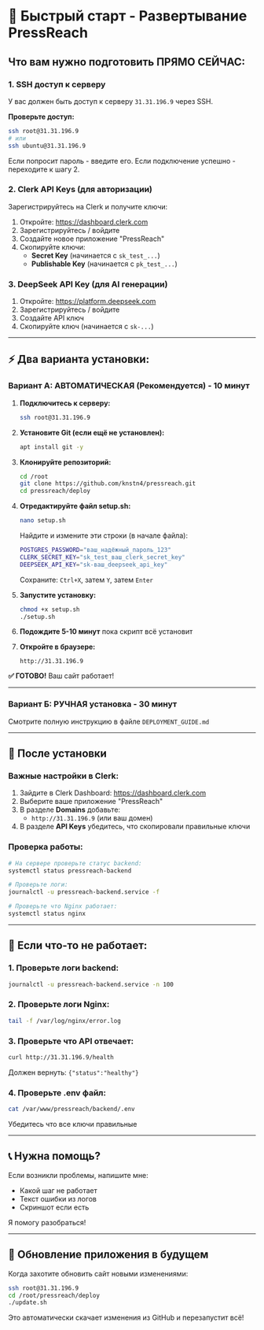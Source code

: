 # 🚀 Быстрый старт - Развертывание PressReach

## Что вам нужно подготовить ПРЯМО СЕЙЧАС:

### 1. SSH доступ к серверу
У вас должен быть доступ к серверу `31.31.196.9` через SSH.

**Проверьте доступ:**
```bash
ssh root@31.31.196.9
# или
ssh ubuntu@31.31.196.9
```

Если попросит пароль - введите его. Если подключение успешно - переходите к шагу 2.

### 2. Clerk API Keys (для авторизации)

Зарегистрируйтесь на Clerk и получите ключи:

1. Откройте: https://dashboard.clerk.com
2. Зарегистрируйтесь / войдите
3. Создайте новое приложение "PressReach"
4. Скопируйте ключи:
   - **Secret Key** (начинается с `sk_test_...`)
   - **Publishable Key** (начинается с `pk_test_...`)

### 3. DeepSeek API Key (для AI генерации)

1. Откройте: https://platform.deepseek.com
2. Зарегистрируйтесь / войдите
3. Создайте API ключ
4. Скопируйте ключ (начинается с `sk-...`)

---

## ⚡ Два варианта установки:

### Вариант А: АВТОМАТИЧЕСКАЯ (Рекомендуется) - 10 минут

1. **Подключитесь к серверу:**
   ```bash
   ssh root@31.31.196.9
   ```

2. **Установите Git (если ещё не установлен):**
   ```bash
   apt install git -y
   ```

3. **Клонируйте репозиторий:**
   ```bash
   cd /root
   git clone https://github.com/knstn4/pressreach.git
   cd pressreach/deploy
   ```

4. **Отредактируйте файл setup.sh:**
   ```bash
   nano setup.sh
   ```

   Найдите и измените эти строки (в начале файла):
   ```bash
   POSTGRES_PASSWORD="ваш_надёжный_пароль_123"
   CLERK_SECRET_KEY="sk_test_ваш_clerk_secret_key"
   DEEPSEEK_API_KEY="sk-ваш_deepseek_api_key"
   ```

   Сохраните: `Ctrl+X`, затем `Y`, затем `Enter`

5. **Запустите установку:**
   ```bash
   chmod +x setup.sh
   ./setup.sh
   ```

6. **Подождите 5-10 минут** пока скрипт всё установит

7. **Откройте в браузере:**
   ```
   http://31.31.196.9
   ```

**✅ ГОТОВО!** Ваш сайт работает!

---

### Вариант Б: РУЧНАЯ установка - 30 минут

Смотрите полную инструкцию в файле `DEPLOYMENT_GUIDE.md`

---

## 🔧 После установки

### Важные настройки в Clerk:

1. Зайдите в Clerk Dashboard: https://dashboard.clerk.com
2. Выберите ваше приложение "PressReach"
3. В разделе **Domains** добавьте:
   - `http://31.31.196.9` (или ваш домен)
4. В разделе **API Keys** убедитесь, что скопировали правильные ключи

### Проверка работы:

```bash
# На сервере проверьте статус backend:
systemctl status pressreach-backend

# Проверьте логи:
journalctl -u pressreach-backend.service -f

# Проверьте что Nginx работает:
systemctl status nginx
```

---

## 🐛 Если что-то не работает:

### 1. Проверьте логи backend:
```bash
journalctl -u pressreach-backend.service -n 100
```

### 2. Проверьте логи Nginx:
```bash
tail -f /var/log/nginx/error.log
```

### 3. Проверьте что API отвечает:
```bash
curl http://31.31.196.9/health
```
Должен вернуть: `{"status":"healthy"}`

### 4. Проверьте .env файл:
```bash
cat /var/www/pressreach/backend/.env
```

Убедитесь что все ключи правильные

---

## 📞 Нужна помощь?

Если возникли проблемы, напишите мне:
- Какой шаг не работает
- Текст ошибки из логов
- Скриншот если есть

Я помогу разобраться!

---

## 🔄 Обновление приложения в будущем

Когда захотите обновить сайт новыми изменениями:

```bash
ssh root@31.31.196.9
cd /root/pressreach/deploy
./update.sh
```

Это автоматически скачает изменения из GitHub и перезапустит всё!

